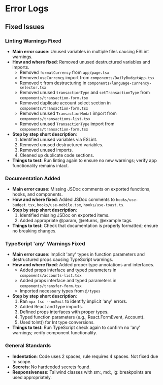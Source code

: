 # Error Logs

## Fixed Issues

### Linting Warnings Fixed
- **Main error cause**: Unused variables in multiple files causing ESLint warnings.
- **How and where fixed**: Removed unused destructured variables and imports.
  - Removed `formatCurrency` from `app/page.tsx`
  - Removed `useCurrency` import from `components/DailyBudgetApp.tsx`
  - Removed `t` from destructuring in `components/language-currency-selector.tsx`
  - Removed unused `transactionType` and `setTransactionType` from `components/transaction-form.tsx`
  - Removed duplicate account select section in `components/transaction-form.tsx`
  - Removed unused `TransactionModal` import from `components/transactions-list.tsx`
  - Removed unused `TransactionType` import from `components/transaction-form.tsx`
- **Step by step short description**:
  1. Identified unused variables via ESLint.
  2. Removed unused destructured variables.
  3. Removed unused imports.
  4. Cleaned up duplicate code sections.
- **Things to test**: Run linting again to ensure no new warnings; verify app functionality remains intact.

### Documentation Added
- **Main error cause**: Missing JSDoc comments on exported functions, hooks, and components.
- **How and where fixed**: Added JSDoc comments to `hooks/use-budget.tsx`, `hooks/use-mobile.tsx`, `hooks/use-toast.ts`.
- **Step by step short description**:
  1. Identified missing JSDoc on exported items.
  2. Added appropriate @param, @returns, @example tags.
- **Things to test**: Check that documentation is properly formatted; ensure no breaking changes.

### TypeScript 'any' Warnings Fixed
- **Main error cause**: Implicit 'any' types in function parameters and destructured props causing TypeScript warnings.
- **How and where fixed**: Added proper type annotations and interfaces.
  - Added props interface and typed parameters in `components/accounts-list.tsx`
  - Added props interface and typed parameters in `components/transfer-form.tsx`
  - Imported necessary types from `@/types`
- **Step by step short description**:
  1. Ran `npx tsc --noEmit` to identify implicit 'any' errors.
  2. Added React and type imports.
  3. Defined props interfaces with proper types.
  4. Typed function parameters (e.g., React.FormEvent, Account).
  5. Used toInt() for Int type conversions.
- **Things to test**: Run TypeScript check again to confirm no 'any' warnings; verify component functionality.

### General Standards
- **Indentation**: Code uses 2 spaces, rule requires 4 spaces. Not fixed due to scope.
- **Secrets**: No hardcoded secrets found.
- **Responsiveness**: Tailwind classes with sm:, md:, lg: breakpoints are used appropriately.
